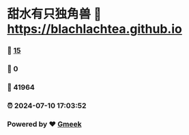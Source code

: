 # 甜水有只独角兽 :link: https://blachlachtea.github.io 
### :page_facing_up: [15](https://blachlachtea.github.io/tag.html) 
### :speech_balloon: 0 
### :hibiscus: 41964 
### :alarm_clock: 2024-07-10 17:03:52 
### Powered by :heart: [Gmeek](https://github.com/Meekdai/Gmeek)
